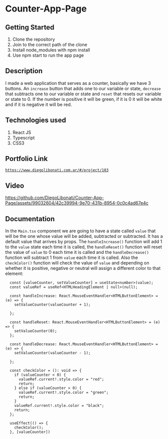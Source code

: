 # Counter-App-Page

## Getting Started

1. Clone the repository
2. Join to the correct path of the clone
3. Install node_modules with npm install
4. Use npm start to run the app page

## Description

I made a web application that serves as a counter, basically we have 3 buttons. An `increase` button that adds one to our variable or state, `decrease` that subtracts one to our variable or state and `reset` that resets our variable or state to 0. If the number is positive it will be green, if it is 0 it will be white and if it is negative it will be red.

## Technologies used

1. React JS
2. Typescript
3. CSS3

## Portfolio Link

[`https://www.diegolibonati.com.ar/#/project/103`](https://www.diegolibonati.com.ar/#/project/103)

## Video

https://github.com/DiegoLibonati/Counter-App-Page/assets/99032604/42c39994-9e70-431b-8954-0c0c4ad67e4c

## Documentation

In the `Main.tsx` component we are going to have a state called `value` that will be the one whose value will be added, subtracted or subtracted. It has a default value that arrives by props. The `handleIncrease()` function will add 1 to the `value` state each time it is called, the `handleReset()` function will reset the value of `value` to 0 each time it is called and the `handleDecrease()` function will subtract 1 from `value` each time it is called. Also the `checkColor()` function will check the value of `value` and depending on whether it is positive, negative or neutral will assign a different color to that element:

```
  const [valueCounter, setValueCounter] = useState<number>(value);
  const valueRef = useRef<HTMLHeadingElement | null>(null);

  const handleIncrease: React.MouseEventHandler<HTMLButtonElement> = (e) => {
    setValueCounter(valueCounter + 1);

  };

  const handleReset: React.MouseEventHandler<HTMLButtonElement> = (e) => {
    setValueCounter(0);
  };

  const handleDecrease: React.MouseEventHandler<HTMLButtonElement> = (e) => {
    setValueCounter(valueCounter - 1);

  };

  const checkColor = (): void => {
    if (valueCounter < 0) {
      valueRef.current!.style.color = "red";
      return;
    } else if (valueCounter > 0) {
      valueRef.current!.style.color = "green";
      return;
    }
    valueRef.current!.style.color = "black";
    return;
  };

  useEffect(() => {
    checkColor();
  }, [valueCounter])
```
